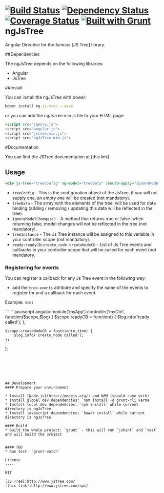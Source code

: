 [![Build Status](https://travis-ci.org/ezraroi/ngJsTree.svg?branch=master)](https://travis-ci.org/ezraroi/ngJsTree)
[![Dependency Status](https://gemnasium.com/ezraroi/ngJsTree.svg)](https://gemnasium.com/ezraroi/ngJsTree)
[![Coverage Status](https://img.shields.io/coveralls/ezraroi/ngJsTree.svg)](https://coveralls.io/r/ezraroi/ngJsTree?branch=master)
[![Built with Grunt](https://cdn.gruntjs.com/builtwith.png)](http://gruntjs.com/)
ngJsTree
========

Angular Directive for the famous [JS Tree] library.


##Dependencies


The ngJsTree depends on the following libraries:
* Angular
* JsTree


##Install


You can install the ngJsTree with bower:

```bat
bower install ng-js-tree --save
```

or you can add the ngJsTree.min.js file to your HTML page:
```html
<script src="jqeury.js">
<script src="angular.js">
<script src="jstree.min.js">
<script src="ngJsTree.min.js">
```

#Documentation


You can find the JSTree documentation at [this link]

## Usage

```html
<div js-tree="treeConfig" ng-model="treeData" should-apply="ignoreModelChanges()" tree="treeInstance" tree-events="ready:readyCB;create_node:createNodeCB"></div>
```

* `treeConfig` - This is the configuration object of the JsTree, if you will not supply one, an empty one will be created (not mandatory).
* `treeData` - The array with the elements of the tree, will be used for data binding (adding / removing / updating this data will be reflected in the tree).
* `ignoreModelChanges()` - A method that returns true or false. when returning false, model changes will not be reflected in the tree (not mandatory).
* `treeInstance` - The Js Tree instance will be assigned to this variable in your controller scope (not mandatory).
* `ready:readyCB;create_node:createNodeCB` - List of Js Tree events and callbacks in your controller scope that will be called for each event (not mandatory.


### Registering for events
You can register a callback for any Js Tree event in the following way:
* add the  `tree-events` attribute and specify the name of the events to register for and a callback for each event.

Example:
```html```
<div ng-controller='myCtrl'>
    <div js-tree="treeConfig" ng-model="treeData" should-apply="ignoreModelChanges()" tree="treeInstance"tree-events="ready:readyCB;create_node:createNodeCB"></div>
</div>
```
```javascript
angular.module('myApp').controller('myCtrl', function($scope,$log) {
    $scope.readyCB = function() {
        $log.info('ready called');
    };
    
    $scope.createNodeCB = function(e,item) {
        $log.info('create_node called');
    };
);

```






## Development
#### Prepare your environment

* Install [Node.js](http://nodejs.org/) and NPM (should come with)
* Install global dev dependencies: `npm install -g grunt-cli karma`
* Install local dev dependencies: `npm install` while current directory is ngJsTree
* Install javascript dependencies: `bower install` while current directory is ngJsTree

#### Build
* Build the whole project: `grunt` - this will run `jshint` and `test` and will build the project


#### TDD
* Run test: `grunt watch`

License
----

MIT

[JS Tree]:http://www.jstree.com/
[this link]:http://www.jstree.com/api/
